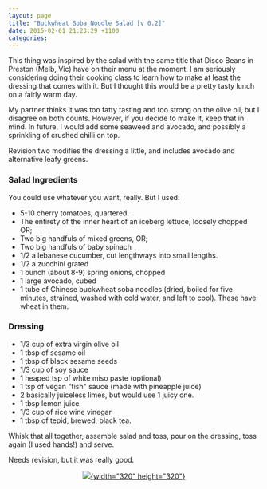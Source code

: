 ```yaml
---
layout: page
title: "Buckwheat Soba Noodle Salad [v 0.2]"
date: 2015-02-01 21:23:29 +1100
categories:
---
```


This thing was inspired by the salad with the same title that Disco
Beans in Preston (Melb, Vic) have on their menu at the moment. I am
seriously considering doing their cooking class to learn how to make at
least the dressing that comes with it. But I thought this would be a
pretty tasty lunch on a fairly warm day.

My partner thinks it was too fatty tasting and too strong on the olive
oil, but I disagree on both counts. However, if you decide to make it,
keep that in mind. In future, I would add some seaweed and avocado, and
possibly a sprinkling of crushed chilli on top.

Revision two modifies the dressing a little, and includes avocado and
alternative leafy greens.

### Salad Ingredients

You could use whatever you want, really. But I used:

-   5-10 cherry tomatoes, quartered.
-   The entirety of the inner heart of an iceberg lettuce, loosely
    chopped OR;
-   Two big handfuls of mixed greens, OR;
-   Two big handfuls of baby spinach
-   1/2 a lebanese cucumber, cut lengthways into small lengths.
-   1/2 a zucchini grated
-   1 bunch (about 8-9) spring onions, chopped
-   1 large avocado, cubed
-   1 tube of Chinese buckwheat soba noodles (dried, boiled for five
    minutes, strained, washed with cold water, and left to cool). These
    have wheat in them.

### Dressing

-   1/3 cup of extra virgin olive oil
-   1 tbsp of sesame oil
-   1 tbsp of black sesame seeds
-   1/3 cup of soy sauce
-   1 heaped tsp of white miso paste (optional)
-   1 tsp of vegan "fish" sauce (made with pineapple juice)
-   2 basically juiceless limes, but would use 1 juicy one.
-   1 tbsp lemon juice
-   1/3 cup of rice wine vinegar
-   1 tbsp of tepid, brewed, black tea.

Whisk that all together, assemble salad and toss, pour on the dressing,
toss again (I used hands!) and serve.

Needs revision, but it was really good.

<div class="separator" style="clear: both; text-align: center;">

[![](http://1.bp.blogspot.com/-np9ZrjVqn0o/VNWEVPjxc5I/AAAAAAAAADY/FR9hSCgwn9o/s1600/buckwheatsalad.jpg){width="320"
height="320"}](http://1.bp.blogspot.com/-np9ZrjVqn0o/VNWEVPjxc5I/AAAAAAAAADY/FR9hSCgwn9o/s1600/buckwheatsalad.jpg)

</div>
